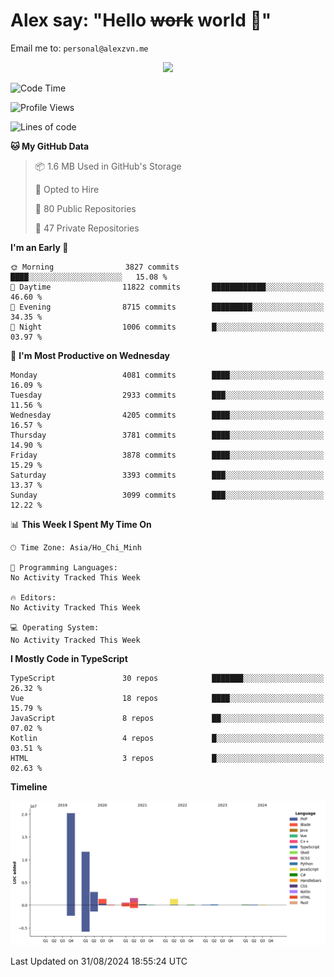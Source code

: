 # Alex say: "Hello ~~work~~ world 🐾"
Email me to: `personal@alexzvn.me`


<p align=center>
  <a href="https://skillicons.dev">
    <img src="https://skillicons.dev/icons?i=ts,js,php,nodejs,bun,vue,nuxt,react,svelte,tauri,laravel,rust,mongodb,docker,electron,redis,rabbitmq,tailwind,git,cloudflare,elysia,mysql,nginx,rollupjs,sentry,ubuntu,yarn,html,css,vite" />
  </a>
</p>

<!--START_SECTION:waka-->
![Code Time](http://img.shields.io/badge/Code%20Time-1%2C066%20hrs%2055%20mins-blue)

![Profile Views](http://img.shields.io/badge/Profile%20Views-13-blue)

![Lines of code](https://img.shields.io/badge/From%20Hello%20World%20I%27ve%20Written-40.5%20million%20lines%20of%20code-blue)

**🐱 My GitHub Data** 

> 📦 1.6 MB Used in GitHub's Storage 
 > 
> 💼 Opted to Hire
 > 
> 📜 80 Public Repositories 
 > 
> 🔑 47 Private Repositories 
 > 
**I'm an Early 🐤** 

```text
🌞 Morning                3827 commits        ████░░░░░░░░░░░░░░░░░░░░░   15.08 % 
🌆 Daytime                11822 commits       ████████████░░░░░░░░░░░░░   46.60 % 
🌃 Evening                8715 commits        █████████░░░░░░░░░░░░░░░░   34.35 % 
🌙 Night                  1006 commits        █░░░░░░░░░░░░░░░░░░░░░░░░   03.97 % 
```
📅 **I'm Most Productive on Wednesday** 

```text
Monday                   4081 commits        ████░░░░░░░░░░░░░░░░░░░░░   16.09 % 
Tuesday                  2933 commits        ███░░░░░░░░░░░░░░░░░░░░░░   11.56 % 
Wednesday                4205 commits        ████░░░░░░░░░░░░░░░░░░░░░   16.57 % 
Thursday                 3781 commits        ████░░░░░░░░░░░░░░░░░░░░░   14.90 % 
Friday                   3878 commits        ████░░░░░░░░░░░░░░░░░░░░░   15.29 % 
Saturday                 3393 commits        ███░░░░░░░░░░░░░░░░░░░░░░   13.37 % 
Sunday                   3099 commits        ███░░░░░░░░░░░░░░░░░░░░░░   12.22 % 
```


📊 **This Week I Spent My Time On** 

```text
🕑︎ Time Zone: Asia/Ho_Chi_Minh

💬 Programming Languages: 
No Activity Tracked This Week

🔥 Editors: 
No Activity Tracked This Week

💻 Operating System: 
No Activity Tracked This Week
```

**I Mostly Code in TypeScript** 

```text
TypeScript               30 repos            ███████░░░░░░░░░░░░░░░░░░   26.32 % 
Vue                      18 repos            ████░░░░░░░░░░░░░░░░░░░░░   15.79 % 
JavaScript               8 repos             ██░░░░░░░░░░░░░░░░░░░░░░░   07.02 % 
Kotlin                   4 repos             █░░░░░░░░░░░░░░░░░░░░░░░░   03.51 % 
HTML                     3 repos             █░░░░░░░░░░░░░░░░░░░░░░░░   02.63 % 
```



**Timeline**

![Lines of Code chart](https://raw.githubusercontent.com/alexzvn/alexzvn/main/assets/bar_graph.png)


 Last Updated on 31/08/2024 18:55:24 UTC
<!--END_SECTION:waka-->
